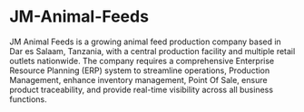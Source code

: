 # JM-Animal-Feeds
JM Animal Feeds is a growing animal feed production company based in Dar es Salaam, Tanzania, with a central production facility and multiple retail outlets nationwide. The company requires a comprehensive Enterprise Resource Planning (ERP) system to streamline operations, Production Management, enhance inventory management, Point Of Sale, ensure product traceability, and provide real-time visibility across all business functions.
